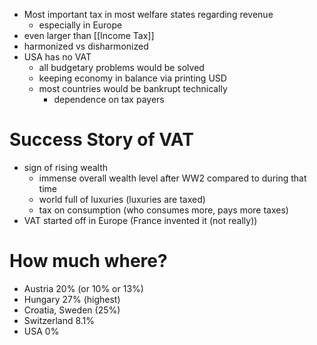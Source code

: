 - Most important tax in most welfare states regarding revenue
	- especially in Europe
- even larger than [[Income Tax]]
- harmonized vs disharmonized
- USA has no VAT
	- all budgetary problems would be solved
	- keeping economy in balance via printing USD
	- most countries would be bankrupt technically
		- dependence on tax payers
# Success Story of VAT
- sign of rising wealth
	- immense overall wealth level after WW2 compared to during that time
	- world full of luxuries (luxuries are taxed)
	- tax on consumption (who consumes more, pays more taxes)
- VAT started off in Europe (France invented it (not really))
# How much where?
- Austria 20% (or 10% or 13%)
- Hungary 27% (highest)
- Croatia, Sweden (25%)
- Switzerland 8.1%
- USA 0%